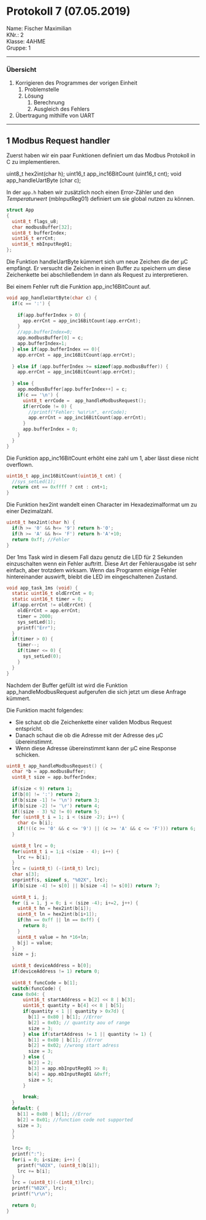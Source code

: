 # Protokoll 7 (07.05.2019)
Name: Fischer Maximilian  
KNr.: 2  
Klasse: 4AHME  
Gruppe: 1  
___

### Übersicht

1. Korrigieren des Programmes der vorigen Einheit
   1. Problemstelle
   1. Lösung
       1. Berechnung
       1. Ausgleich des Fehlers
1. Übertragung mithilfe von UART
___

## **1** Modbus Request handler

Zuerst haben wir ein paar Funktionen definiert um das Modbus Protokoll in C zu implementieren.

uint8_t hex2int(char h);
uint16_t app_inc16BitCount (uint16_t cnt);
void app_handleUartByte (char c);

In der `app.h` haben wir zusätzlich noch einen Error-Zähler und den *Temperaturwert* (mbInputReg01) definiert um sie global nutzen zu können.

```c
struct App
{
  uint8_t flags_u8;
  char modbusBuffer[32];
  uint8_t bufferIndex;
  uint16_t errCnt;
  uint16_t mbInputReg01;
};
```

Die Funktion handleUartByte kümmert sich um neue Zeichen die der µC empfängt.
Er versucht die Zeichen in einen Buffer zu speichern um diese Zeichenkette bei abschließendem *\n*
dann als Request zu interpretieren.

Bei einem Fehler ruft die Funktion app_inc16BitCount auf.

```c
void app_handleUartByte(char c) {
  if(c == ':') {
    
    if(app.bufferIndex > 0) {
      app.errCnt = app_inc16BitCount(app.errCnt);
    }
    //app.bufferIndex=0;
    app.modbusBuffer[0] = c;
    app.bufferIndex=1;
  } else if(app.bufferIndex == 0){
    app.errCnt = app_inc16BitCount(app.errCnt);
    
  } else if (app.bufferIndex >= sizeof(app.modbusBuffer)) {
    app.errCnt = app_inc16BitCount(app.errCnt);
    
  } else {
    app.modbusBuffer[app.bufferIndex++] = c;
    if(c == '\n') {
      uint8_t errCode =  app_handleModbusRequest();
      if(errCode != 0) {
        //printf("Fehler: %u\r\n", errCode);
        app.errCnt = app_inc16BitCount(app.errCnt);
      }
      app.bufferIndex = 0;
    }
  }
}
```

Die Funktion app_inc16BitCount erhöht eine zahl um 1, aber lässt diese nicht overflown.

```c
uint16_t app_inc16BitCount(uint16_t cnt) {
  //sys_setLed(1);
  return cnt == 0xffff ? cnt : cnt+1;
}
```

Die Funktion hex2int wandelt einen Character im Hexadezimalformat um zu einer Dezimalzahl.

```c
uint8_t hex2int(char h) {
  if(h >= '0' && h<= '9') return h-'0';
  if(h >= 'A' && h<= 'F') return h-'A'+10;
  return 0xff; //Fehler
}
```

Der 1ms Task wird in diesem Fall dazu genutz die LED für 2 Sekunden einzuschalten wenn ein Fehler auftritt.
Diese Art der Fehlerausgabe ist sehr einfach, aber trotzdem wirksam.
Wenn das Programm einige Fehler hintereinander auswirft, bleibt die LED im eingeschaltenen Zustand.


```c
void app_task_1ms (void) {
  static uint16_t oldErrCnt = 0;
  static uint16_t timer = 0;
  if(app.errCnt != oldErrCnt) {
    oldErrCnt = app.errCnt;
    timer = 2000;
    sys_setLed(1);
    printf("Err");
  }
  if(timer > 0) {
    timer--;
    if(timer <= 0) {
      sys_setLed(0);
    }
  }
}
```

Nachdem der Buffer gefüllt ist wird die Funktion app_handleModbusRequest aufgerufen die sich jetzt um diese Anfrage kümmert.

Die Funktion macht folgendes:
- Sie schaut ob die Zeichenkette einer validen Modbus Request entspricht. 
- Danach schaut die ob die Adresse mit der Adresse des µC übereinstimmt.
- Wenn diese Adresse übereinstimmt kann der µC eine Response schicken.

```c
uint8_t app_handleModbusRequest() {
  char *b = app.modbusBuffer;
  uint8_t size = app.bufferIndex;
  
  if(size < 9) return 1;
  if(b[0] != ':') return 2;
  if(b[size -1] != '\n') return 3;
  if(b[size -2] != '\r') return 4;
  if((size - 3) %2 != 0) return 5;
  for (uint8_t i = 1; i < (size -2); i++) {
    char c= b[i];
    if(!((c >= '0' && c <= '9') || (c >= 'A' && c <= 'F'))) return 6;
  }
  
  uint8_t lrc = 0;
  for(uint8_t i = 1;i <(size - 4); i++) {
    lrc += b[i];
  }
  lrc = (uint8_t) (-(int8_t) lrc);
  char s[3];
  snprintf(s, sizeof s, "%02X", lrc);
  if(b[size -4] != s[0] || b[size -4] != s[0]) return 7;
  
  uint8_t i, j;
  for (i = 1, j = 0; i < (size -4); i+=2, j++) {
    uint8_t hn = hex2int(b[i]);
    uint8_t ln = hex2int(b[i+1]);
    if(hn == 0xff || ln == 0xff) {
      return 8;
    }
    uint8_t value = hn *16+ln;
    b[j] = value;
  }
  size = j;
  
  uint8_t deviceAddress = b[0];
  if(deviceAddress != 1) return 0;
  
  uint8_t funcCode = b[1];
  switch(funcCode) {
  case 0x04: {
      uint16_t startAddress = b[2] << 8 | b[3];
      uint16_t quantity = b[4] << 8 | b[5];
      if(quantity < 1 || quantity > 0x7d) {
        b[1] = 0x80 | b[1]; //Error
        b[2] = 0x03; // quantity aou of range
        size = 3;
      } else if(startAddress != 1 || quantity != 1) {
        b[1] = 0x80 | b[1]; //Error
        b[2] = 0x02; //wrong start adress
        size = 3;
      } else {
        b[2] = 2;
        b[3] = app.mbInputReg01 >> 8;
        b[4] = app.mbInputReg01 &0xff;
        size = 5;
      }
      
      break;
  }
  default: {
    b[1] = 0x80 | b[1]; //Error
    b[2] = 0x01; //function code not supported
    size = 3;
  }
  }
  
  lrc= 0;
  printf(":");
  for(i = 0; i<size; i++) {
    printf("%02X", (uint8_t)b[i]);
    lrc += b[i];
  }
  lrc = (uint8_t)(-(int8_t)lrc);
  printf("%02X", lrc);
  printf("\r\n");
  
  return 0;
}
```
